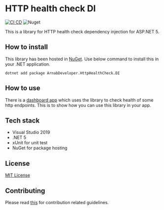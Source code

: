 # HTTP health check DI

[![CI CD](https://github.com/Arnab-Developer/ArnabDeveloper.HttpHealthCheck.DI/actions/workflows/ci-cd.yml/badge.svg)](https://github.com/Arnab-Developer/ArnabDeveloper.HttpHealthCheck.DI/actions/workflows/ci-cd.yml)
![Nuget](https://img.shields.io/nuget/v/ArnabDeveloper.HttpHealthCheck.DI)

This is a library for HTTP health check dependency injection for ASP.NET 5.

## How to install

This library has been hosted in 
[NuGet](https://www.nuget.org/packages/ArnabDeveloper.HttpHealthCheck.DI/). 
Use below command to install this in your .NET application.

```
dotnet add package ArnabDeveloper.HttpHealthCheck.DI
```

## How to use

There is a 
[dashboard app](https://github.com/Arnab-Developer/HttpHealthCheckDashboard) 
which uses the library to check health of some http endpoints. This is to show 
how you can use this library in your app.

## Tech stack

- Visual Studio 2019
- .NET 5
- xUnit for unit test
- NuGet for package hosting

## License

[MIT License](https://github.com/Arnab-Developer/ArnabDeveloper.HttpHealthCheck.DI/blob/main/LICENSE)

## Contributing

Please read [this](https://github.com/Arnab-Developer/ArnabDeveloper.HttpHealthCheck.DI/blob/main/CONTRIBUTING.md) 
for contribution related guidelines.
